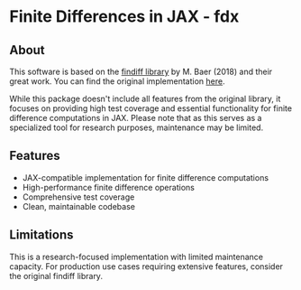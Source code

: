# Finite Differences in JAX - fdx

## About

This software is based on the [findiff library](https://findiff.readthedocs.io/en/stable/) by M. Baer (2018) and their great work. You can find the original implementation [here](https://github.com/maroba/findiff/tree/master).

While this package doesn't include all features from the original library, it focuses on providing high test coverage and essential functionality for finite difference computations in JAX. Please note that as this serves as a specialized tool for research purposes, maintenance may be limited.

## Features

- JAX-compatible implementation for finite difference computations
- High-performance finite difference operations
- Comprehensive test coverage
- Clean, maintainable codebase

## Limitations

This is a research-focused implementation with limited maintenance capacity. For production use cases requiring extensive features, consider the original findiff library.
